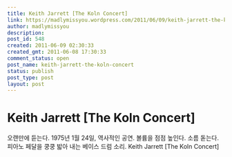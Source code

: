 ```yaml
---
title: Keith Jarrett [The Koln Concert]
link: https://madlymissyou.wordpress.com/2011/06/09/keith-jarrett-the-koln-concert/
author: madlymissyou
description: 
post_id: 548
created: 2011-06-09 02:30:33
created_gmt: 2011-06-08 17:30:33
comment_status: open
post_name: keith-jarrett-the-koln-concert
status: publish
post_type: post
layout: post
---
```


# Keith Jarrett [The Koln Concert]

오랜만에 듣는다. 1975년 1월 24일, 역사적인 공연. 볼륨을 점점 높인다. 소름 돋는다. 피아노 페달을 쿵쿵 밟아 내는 베이스 드럼 소리. Keith Jarrett [The Koln Concert]
